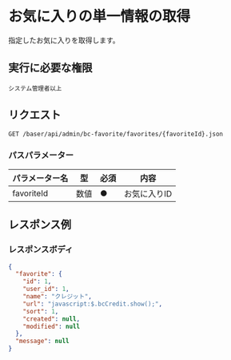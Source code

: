 # お気に入りの単一情報の取得

指定したお気に入りを取得します。

## 実行に必要な権限

```
システム管理者以上
```

## リクエスト
```
GET /baser/api/admin/bc-favorite/favorites/{favoriteId}.json
```

### パスパラメーター

| パラメーター名   | 型   | 必須  | 内容                |
|-----------|-----|-----|-------------------|
| favoriteId        | 数値  | ●   | お気に入りID              |

## レスポンス例

### レスポンスボディ

```json
{
  "favorite": {
    "id": 1,
    "user_id": 1,
    "name": "クレジット",
    "url": "javascript:$.bcCredit.show();",
    "sort": 1,
    "created": null,
    "modified": null
  },
  "message": null
}

```
